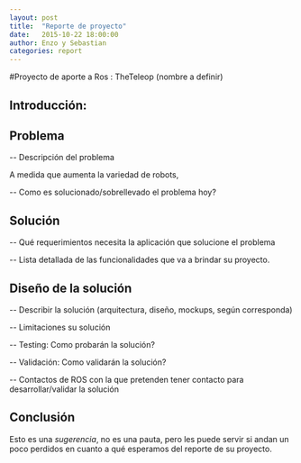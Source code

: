 ```yaml
---
layout: post
title:  "Reporte de proyecto"
date:   2015-10-22 18:00:00
author: Enzo y Sebastian
categories: report
---
```

#Proyecto de aporte a Ros : TheTeleop (nombre a definir) 

## Introducción:

## Problema

-- Descripción del problema

A medida que aumenta la variedad de robots,

-- Como es solucionado/sobrellevado el problema hoy?

## Solución

-- Qué requerimientos necesita la aplicación que solucione el problema

-- Lista detallada de las funcionalidades que va a brindar su proyecto.

## Diseño de la solución

-- Describir la solución (arquitectura, diseño, mockups, según corresponda)

-- Limitaciones su solución

-- Testing: Como probarán la solución?

-- Validación: Como validarán la solución?

-- Contactos de ROS con la que pretenden tener contacto para desarrollar/validar la solución

## Conclusión

Esto es una _sugerencia_, no es una pauta, pero les puede servir si andan un poco perdidos en cuanto a qué esperamos del reporte de su proyecto.

